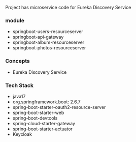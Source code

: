 Project has microservice code for Eureka Discovery Service

### module
- springboot-users-resourceserver
- springboot-api-gateway
- springboot-album-resourceserver
- springboot-photos-resourceserver

### Concepts
- Eureka Discovery Service

### Tech Stack
- java17
- org.springframework.boot: 2.6.7
- spring-boot-starter-oauth2-resource-server
- spring-boot-starter-web
- spring-boot-devtools
- spring-cloud-starter-gateway
- spring-boot-starter-actuator
- Keycloak